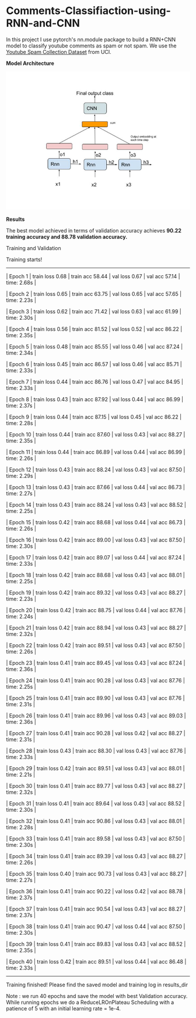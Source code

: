 # Comments-Classifiaction-using-RNN-and-CNN
In this project I use pytorch's nn.module package to build a RNN+CNN model to classify youtube comments as spam or not spam. We use the [Youtube Spam Collection Dataset](https://archive.ics.uci.edu/ml/datasets/YouTube+Spam+Collection#) from UCI.

**Model Architecture**


![RNN+CNN](model_architecture.jpg)






**Results**

The best model achieved in terms of validation accuracy achieves **90.22 training accuracy and 88.78 validation accuracy.**

Training and Validation

Training starts!

---------------------------------------------------------------------------------------------------

| Epoch   1 | train loss  0.68 | train acc 58.44 | val loss  0.67 | val acc 57.14 | time:  2.68s |

| Epoch   2 | train loss  0.65 | train acc 63.75 | val loss  0.65 | val acc 57.65 | time:  2.23s |

| Epoch   3 | train loss  0.62 | train acc 71.42 | val loss  0.63 | val acc 61.99 | time:  2.30s |

| Epoch   4 | train loss  0.56 | train acc 81.52 | val loss  0.52 | val acc 86.22 | time:  2.35s |

| Epoch   5 | train loss  0.48 | train acc 85.55 | val loss  0.46 | val acc 87.24 | time:  2.34s |

| Epoch   6 | train loss  0.45 | train acc 86.57 | val loss  0.46 | val acc 85.71 | time:  2.33s |

| Epoch   7 | train loss  0.44 | train acc 86.76 | val loss  0.47 | val acc 84.95 | time:  2.33s |

| Epoch   8 | train loss  0.43 | train acc 87.92 | val loss  0.44 | val acc 86.99 | time:  2.37s |

| Epoch   9 | train loss  0.44 | train acc 87.15 | val loss  0.45 | val acc 86.22 | time:  2.28s |

| Epoch  10 | train loss  0.44 | train acc 87.60 | val loss  0.43 | val acc 88.27 | time:  2.35s |

| Epoch  11 | train loss  0.44 | train acc 86.89 | val loss  0.44 | val acc 86.99 | time:  2.26s |

| Epoch  12 | train loss  0.43 | train acc 88.24 | val loss  0.43 | val acc 87.50 | time:  2.29s |

| Epoch  13 | train loss  0.43 | train acc 87.66 | val loss  0.44 | val acc 86.73 | time:  2.27s |

| Epoch  14 | train loss  0.43 | train acc 88.24 | val loss  0.43 | val acc 88.52 | time:  2.25s |

| Epoch  15 | train loss  0.42 | train acc 88.68 | val loss  0.44 | val acc 86.73 | time:  2.26s |

| Epoch  16 | train loss  0.42 | train acc 89.00 | val loss  0.43 | val acc 87.50 | time:  2.30s |

| Epoch  17 | train loss  0.42 | train acc 89.07 | val loss  0.44 | val acc 87.24 | time:  2.33s |

| Epoch  18 | train loss  0.42 | train acc 88.68 | val loss  0.43 | val acc 88.01 | time:  2.25s |

| Epoch  19 | train loss  0.42 | train acc 89.32 | val loss  0.43 | val acc 88.27 | time:  2.23s |

| Epoch  20 | train loss  0.42 | train acc 88.75 | val loss  0.44 | val acc 87.76 | time:  2.24s |

| Epoch  21 | train loss  0.42 | train acc 88.94 | val loss  0.43 | val acc 88.27 | time:  2.32s |

| Epoch  22 | train loss  0.42 | train acc 89.51 | val loss  0.43 | val acc 87.50 | time:  2.26s |

| Epoch  23 | train loss  0.41 | train acc 89.45 | val loss  0.43 | val acc 87.24 | time:  2.36s |

| Epoch  24 | train loss  0.41 | train acc 90.28 | val loss  0.43 | val acc 87.76 | time:  2.25s |

| Epoch  25 | train loss  0.41 | train acc 89.90 | val loss  0.43 | val acc 87.76 | time:  2.31s |

| Epoch  26 | train loss  0.41 | train acc 89.96 | val loss  0.43 | val acc 89.03 | time:  2.36s |

| Epoch  27 | train loss  0.41 | train acc 90.28 | val loss  0.42 | val acc 88.27 | time:  2.31s |

| Epoch  28 | train loss  0.43 | train acc 88.30 | val loss  0.43 | val acc 87.76 | time:  2.33s |

| Epoch  29 | train loss  0.42 | train acc 89.51 | val loss  0.43 | val acc 88.01 | time:  2.21s |

| Epoch  30 | train loss  0.41 | train acc 89.77 | val loss  0.43 | val acc 88.27 | time:  2.32s |

| Epoch  31 | train loss  0.41 | train acc 89.64 | val loss  0.43 | val acc 88.52 | time:  2.30s |

| Epoch  32 | train loss  0.41 | train acc 90.86 | val loss  0.43 | val acc 88.01 | time:  2.28s |

| Epoch  33 | train loss  0.41 | train acc 89.58 | val loss  0.43 | val acc 87.50 | time:  2.30s |

| Epoch  34 | train loss  0.41 | train acc 89.39 | val loss  0.43 | val acc 88.27 | time:  2.26s |

| Epoch  35 | train loss  0.40 | train acc 90.73 | val loss  0.43 | val acc 88.27 | time:  2.27s |

| Epoch  36 | train loss  0.41 | train acc 90.22 | val loss  0.42 | val acc 88.78 | time:  2.37s |

| Epoch  37 | train loss  0.41 | train acc 90.54 | val loss  0.43 | val acc 88.27 | time:  2.37s |

| Epoch  38 | train loss  0.41 | train acc 90.47 | val loss  0.44 | val acc 87.50 | time:  2.30s |

| Epoch  39 | train loss  0.41 | train acc 89.83 | val loss  0.43 | val acc 88.52 | time:  2.35s |

| Epoch  40 | train loss  0.42 | train acc 89.51 | val loss  0.44 | val acc 86.48 | time:  2.33s |

---------------------------------------------------------------------------------------------------

Training finished!
Please find the saved model and training log in results_dir
 
 Note : we run 40 epochs and save the model with best Validation accuracy. While running epochs we do a ReduceLROnPlateau Scheduling with a patience of 5 with an initial learning rate = 1e-4.  

